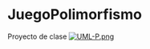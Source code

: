 # JuegoPolimorfismo
Proyecto de clase
[![UML-P.png](https://i.postimg.cc/3x9ztWyB/UML-P.png)](https://postimg.cc/K1k9zGDk)
